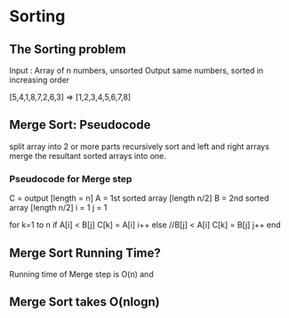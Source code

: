 # Sorting

## The Sorting problem

Input : Array of n numbers, unsorted
Output same numbers, sorted in increasing order

[5,4,1,8,7,2,6,3] => [1,2,3,4,5,6,7,8]

## Merge Sort: Pseudocode
split array into 2 or more parts
recursively sort and left and right arrays
merge the resultant sorted arrays into one.
### Pseudocode for Merge step
C = output [length = n]
A = 1st sorted array [length n/2]
B = 2nd sorted array [length n/2]
i = 1
j = 1

for k=1 to n
    if A[i] < B[j]
        C[k] = A[i]
        i++
    else //B[j] < A[i]
        C[k] = B[j]
        j++
end

## Merge Sort Running Time?

Running time of Merge step is O(n)
and
## Merge Sort takes O(nlogn)
